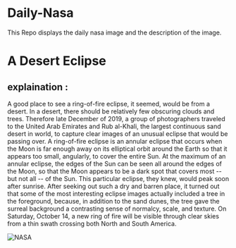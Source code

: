 # Daily-Nasa

This Repo displays the daily nasa image and the description of the image.

<!--NASA-->
# A Desert Eclipse
## explaination :

A good place to see a ring-of-fire eclipse, it seemed, would be from a desert. In a desert, there should be relatively few obscuring clouds and trees.  Therefore late December of 2019, a group of photographers traveled to the United Arab Emirates and Rub al-Khali, the largest continuous sand desert in world, to capture clear images of an unusual eclipse that would be passing over.  A ring-of-fire eclipse is an annular eclipse that occurs when the Moon is far enough away on its elliptical orbit around the Earth so that it appears too small, angularly, to cover the entire Sun. At the maximum of an annular eclipse, the edges of the Sun can be seen all around the edges of the Moon, so that the Moon appears to be a dark spot that covers most -- but not all -- of the Sun. This particular eclipse, they knew, would peak soon after sunrise.  After seeking out such a dry and barren place, it turned out that some of the most interesting eclipse images actually included a tree in the foreground, because, in addition to the sand dunes, the tree gave the surreal background a contrasting sense of normalcy, scale, and texture.  On Saturday, October 14, a new ring of fire will be visible through clear skies from a thin swath crossing both North and South America.

![NASA](https://apod.nasa.gov/apod/image/2310/DesertEclipse_Daviron_960.jpg)
<!--/NASA-->